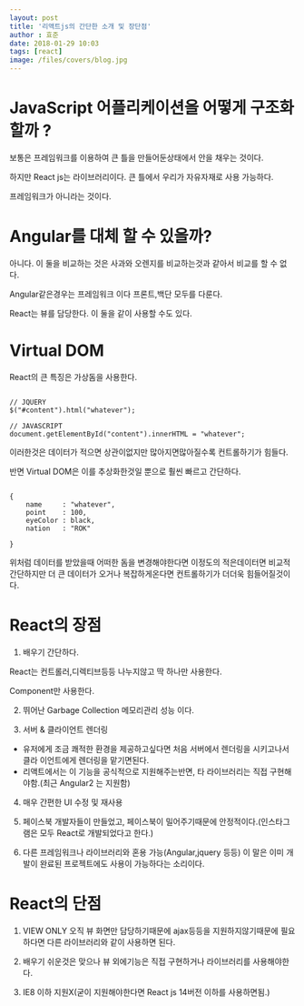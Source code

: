 ```yaml
---
layout: post
title: '리액트js의 간단한 소개 및 장단점'
author : 효준
date: 2018-01-29 10:03
tags: [react]
image: /files/covers/blog.jpg
---
```


# JavaScript 어플리케이션을 어떻게 구조화 할까 ?

보통은 프레임워크를 이용하여 큰 틀을 만들어둔상태에서 안을 채우는 것이다.

하지만 React js는 라이브러리이다. 큰 틀에서 우리가 자유자재로 사용 가능하다.

프레임워크가 아니라는 것이다.

# Angular를 대체 할 수 있을까?

아니다. 이 둘을 비교하는 것은 사과와 오렌지를 비교하는것과 같아서 비교를 할 수 없다.

Angular같은경우는 프레임워크 이다 프론트,백단 모두를 다룬다.

React는 뷰를 담당한다.
이 둘을 같이 사용할 수도 있다.

# Virtual DOM

React의 큰 특징은 가상돔을 사용한다.

```

// JQUERY
$("#content").html("whatever");

// JAVASCRIPT
document.getElementById("content").innerHTML = "whatever";

```

이러한것은 데이터가 적으면 상관이없지만 많아지면많아질수록 컨트롤하기가 힘들다.

반면 Virtual DOM은 이를 추상화한것일 뿐으로 훨씬 빠르고 간단하다.

```

{
    name     : "whatever",
    point    : 100,
    eyeColor : black,
    nation   : "ROK"

}

```

위처럼 데이터를 받았을때 어떠한 돔을 변경해야한다면 이정도의 적은데이터면 
비교적 간단하지만 더 큰 데이터가 오거나 복잡하게온다면 컨트롤하기가 더더욱 힘들어질것이다.

# React의 장점

1. 배우기 간단하다.

React는 컨트롤러,디렉티브등등 나누지않고 딱 하나만 사용한다.

Component만 사용한다.

2. 뛰어난 Garbage Collection 메모리관리 성능 이다.

3. 서버 & 클라이언트 렌더링 
 
 * 유저에게 조금 쾌적한 환경을 제공하고싶다면 처음 서버에서 렌더링을 시키고나서 클라    이언트에게 렌더링을 맡기면된다.
 * 리액트에서는 이 기능을 공식적으로 지원해주는반면, 타 라이브러리는 직접 구현해야함.(최근 Angular2 는 지원함)
 
4. 매우 간편한 UI 수정 및 재사용

5. 페이스북 개발자들이 만들었고, 페이스북이 밀어주기때문에 안정적이다.(인스타그램은 모두 React로 개발되었다고 한다.)

6. 다른 프레임워크나 라이브러리와 혼용 가능(Angular,jquery 등등)
 이 말은 이미 개발이 완료된 프로젝트에도 사용이 가능하다는 소리이다.
 
 
# React의 단점

1. VIEW ONLY 오직 뷰 화면만 담당하기때문에 ajax등등을 지원하지않기때문에
필요하다면 다른 라이브러리와 같이 사용하면 된다.

2. 배우기 쉬운것은 맞으나 뷰 외에기능은 직접 구현하거나 라이브러리를 사용해야한다.

3. IE8 이하 지원X(굳이 지원해야한다면 React js 14버전 이하를 사용하면됨.)

